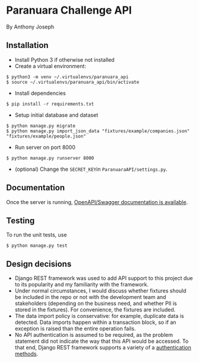# Paranuara Challenge API
By Anthony Joseph

## Installation
* Install Python 3 if otherwise not installed
* Create a virtual environment:
```console
$ python3 -m venv ~/.virtualenvs/paranuara_api
$ source ~/.virtualenvs/paranuara_api/bin/activate
``` 
* Install dependencies
```console
$ pip install -r requirements.txt
``` 
* Setup initial database and dataset
```console
$ python manage.py migrate
$ python manage.py import_json_data "fixtures/example/companies.json" "fixtures/example/people.json"
``` 
* Run server on port 8000
```console
$ python manage.py runserver 8000
``` 
* (optional) Change the `SECRET_KEY`in `ParanuaraAPI/settings.py`.

## Documentation

Once the server is running, [OpenAPI/Swagger documentation is available](www.tbd.com).

## Testing
 To run the unit tests, use 
```console
$ python manage.py test
``` 

## Design decisions
* Django REST framework was used to add API support to this project due to its popularity and my familiarity with the framework.
* Under normal circumstances, I would discuss whether fixtures should be included in the repo or not with the development team and stakeholders (depending on the business need, and whether PII is stored in the fixtures). For convenience, the fixtures are included.
* The data import policy is conservative: for example, duplicate data is detected. Data imports happen within a transaction block, so if an exception is raised than the entire operation fails.
* No API authentication is assumed to be  required, as the problem statement did not indicate the way that this API would be accessed. To that end, Django REST framework supports a variety of a [authentication methods](https://www.django-rest-framework.org/api-guide/authentication/).

